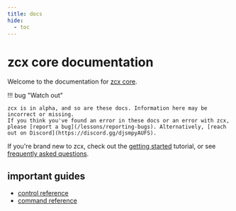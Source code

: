 ```yaml
---
title: docs
hide:
  - toc
---
```


# zcx core documentation

Welcome to the documentation for [zcx core](/).

!!! bug "Watch out"
    
    zcx is in alpha, and so are these docs. Information here may be incorrect or missing.
    If you think you've found an error in these docs or an error with zcx, please [report a bug](/lessons/reporting-bugs). Alternatively, [reach out on Discord](https://discord.gg/djsmpyAUFS).

If you're brand new to zcx, check out the [getting started](/tutorials/getting-started) tutorial, or see [frequently asked questions](/reference/faq).

## important guides

- [control reference](/control-reference/z-control)
-  [command reference](/command-reference)